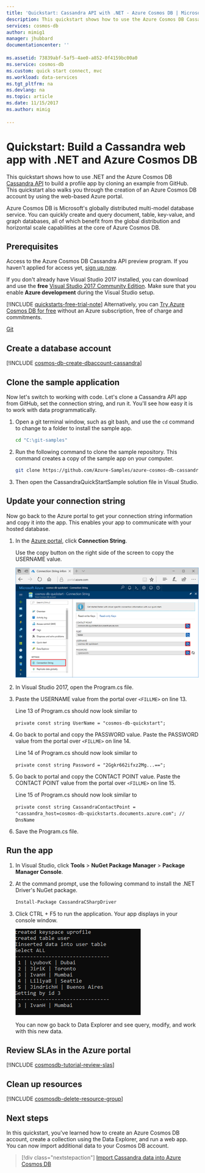 ```yaml
---
title: 'Quickstart: Cassandra API with .NET - Azure Cosmos DB | Microsoft Docs'
description: This quickstart shows how to use the Azure Cosmos DB Cassandra API to create a profile application with the Azure portal and .NET
services: cosmos-db
author: mimig1
manager: jhubbard
documentationcenter: ''

ms.assetid: 73839abf-5af5-4ae0-a852-0f4159bc00a0
ms.service: cosmos-db
ms.custom: quick start connect, mvc
ms.workload: data-services
ms.tgt_pltfrm: na
ms.devlang: na
ms.topic: article
ms.date: 11/15/2017
ms.author: mimig

---
```


# Quickstart: Build a Cassandra web app with .NET and Azure Cosmos DB

This quickstart shows how to use .NET and the Azure Cosmos DB [Cassandra API](cassandra-introduction.md) to build a profile app by cloning an example from GitHub. This quickstart also walks you through the creation of an Azure Cosmos DB account by using the web-based Azure portal.   

Azure Cosmos DB is Microsoft's globally distributed multi-model database service. You can quickly create and query document, table, key-value, and graph databases, all of which benefit from the global distribution and horizontal scale capabilities at the core of Azure Cosmos DB. 

## Prerequisites

Access to the Azure Cosmos DB Cassandra API preview program. If you haven't applied for access yet, [sign up now](https://aka.ms/cosmosdb-cassandra-signup).

If you don't already have Visual Studio 2017 installed, you can download and use the **free** [Visual Studio 2017 Community Edition](https://www.visualstudio.com/downloads/). Make sure that you enable **Azure development** during the Visual Studio setup.

[!INCLUDE [quickstarts-free-trial-note](../../includes/quickstarts-free-trial-note.md)] Alternatively, you can [Try Azure Cosmos DB for free](https://azure.microsoft.com/try/cosmosdb/) without an Azure subscription, free of charge and commitments.

[Git](https://www.git-scm.com/)

<a id="create-account"></a>
## Create a database account

[!INCLUDE [cosmos-db-create-dbaccount-cassandra](../../includes/cosmos-db-create-dbaccount-cassandra.md)]


## Clone the sample application

Now let's switch to working with code. Let's clone a Cassandra API app from GitHub, set the connection string, and run it. You'll see how easy it is to work with data programmatically. 

1. Open a git terminal window, such as git bash, and use the `cd` command to change to a folder to install the sample app. 

    ```bash
    cd "C:\git-samples"
    ```

2. Run the following command to clone the sample repository. This command creates a copy of the sample app on your computer.

    ```bash
    git clone https://github.com/Azure-Samples/azure-cosmos-db-cassandra-dotnet-getting-started.git
    ```

3. Then open the CassandraQuickStartSample solution file in Visual Studio. 

## Update your connection string

Now go back to the Azure portal to get your connection string information and copy it into the app. This enables your app to communicate with your hosted database.

1. In the [Azure portal](http://portal.azure.com/), click **Connection String**. 

    Use the copy button on the right side of the screen to copy the USERNAME value.

    ![View and copy an access key in the Azure portal, Keys blade](./media/create-cassandra-dotnet/keys.png)

2. In Visual Studio 2017, open the Program.cs file. 

3. Paste the USERNAME value from the portal over `<FILLME>` on line 13.

    Line 13 of Program.cs should now look similar to 

    `private const string UserName = "cosmos-db-quickstart";`

3. Go back to portal and copy the PASSWORD value. Paste the PASSWORD value from the portal over `<FILLME>` on line 14.

    Line 14 of Program.cs should now look similar to 

    `private const string Password = "2Ggkr662ifxz2Mg...==";`

4. Go back to portal and copy the CONTACT POINT value. Paste the CONTACT POINT value from the portal over `<FILLME>` on line 15.

    Line 15 of Program.cs should now look similar to 

    `private const string CassandraContactPoint = "cassandra_host=cosmos-db-quickstarts.documents.azure.com"; //  DnsName`

5. Save the Program.cs file.
    
## Run the app

1. In Visual Studio, click **Tools** > **NuGet Package Manager** > **Package Manager Console**.

2. At the command prompt, use the following command to install the .NET Driver's NuGet package. 

    ```cmd
    Install-Package CassandraCSharpDriver
    ```
3. Click CTRL + F5 to run the application. Your app displays in your console window. 

    ![View and verify the output](./media/create-cassandra-dotnet/output.png)

    You can now go back to Data Explorer and see query, modify, and work with this new data. 

## Review SLAs in the Azure portal

[!INCLUDE [cosmosdb-tutorial-review-slas](../../includes/cosmos-db-tutorial-review-slas.md)]

## Clean up resources

[!INCLUDE [cosmosdb-delete-resource-group](../../includes/cosmos-db-delete-resource-group.md)]

## Next steps

In this quickstart, you've learned how to create an Azure Cosmos DB account, create a collection using the Data Explorer, and run a web app. You can now import additional data to your Cosmos DB account. 

> [!div class="nextstepaction"]
> [Import Cassandra data into Azure Cosmos DB](cassandra-import-data.md)
